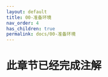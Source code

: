 ```yaml
---
layout: default
title: 00-准备环境
nav_order: 4
has_children: true
permalink: docs/00-准备环境
---
```


# 此章节已经完成注解